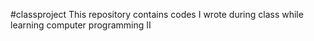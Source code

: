 #classproject
This repository contains codes I wrote during class while learning computer programming II